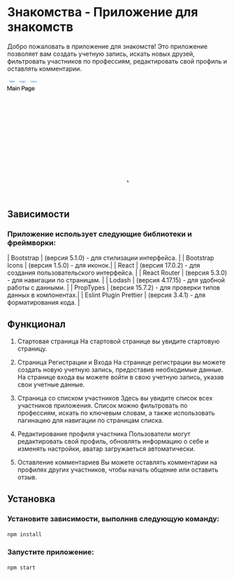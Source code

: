 # Знакомства -  Приложение для знакомств

Добро пожаловать в приложение для знакомств! Это приложение позволяет вам создать учетную запись, искать новых друзей, фильтровать участников по профессиям, редактировать свой профиль и оставлять комментарии.

![App_svg](./src/app/assets/Запись%20экрана%202023-10-06%20в%2017.29.21.gif)

## Зависимости

### Приложение использует следующие библиотеки и фреймворки:


| Bootstrap | (версия 5.1.0) - для стилизации интерфейса. |
| Bootstrap Icons | (версия 1.5.0) - для иконок.|
| React | (версия 17.0.2) - для создания пользовательского интерфейса. |
| React Router | (версия 5.3.0) - для навигации по страницам. |
| Lodash | (версия 4.17.15) - для удобной работы с данными. |
| PropTypes | (версия 15.7.2) - для проверки типов данных в компонентах.|
| Eslint Plugin Prettier | (версия 3.4.1) - для форматирования кода. |


## Функционал

1. Стартовая страница
На стартовой странице вы увидите cтартовую страницу.

2. Страница Регистрации и Входа
На странице регистрации вы можете создать новую учетную запись, предоставив необходимые данные. На странице входа вы можете войти в свою учетную запись, указав свои учетные данные.

3. Страница со списком участников
Здесь вы увидите список всех участников приложения. Список можно фильтровать по профессиям, искать по ключевым словам, а также использовать пагинацию для навигации по страницам списка.

4. Редактирование профиля участника
Пользователи могут редактировать свой профиль, обновлять информацию о себе и изменять настройки, аватар загружаеться автоматически.

5. Оставление комментариев
Вы можете оставлять комментарии на профилях других участников, чтобы начать общение или оставить отзыв.

## Установка

### Установите зависимости, выполнив следующую команду:

```sh
npm install
```


### Запустите приложение:

```sh
npm start
```

